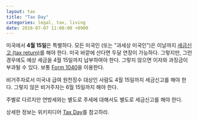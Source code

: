 ```yaml
---
layout: tax
title: "Tax Day"
categories: legal, tax, living
date: 2018-07-07 11:00:00 +0900
---
```

미국에서 **4월 15일**은 특별하다. 모든 미국인 (또는 "과세상 미국인")은 이날까지 [세금신고 (tax return)](https://en.wikipedia.org/wiki/Tax_return_(United_States))를 해야 한다. 미국 바깥에 산다면 두달 연장이 가능하다. 그렇지만, 그런 경우에도 예상 세금을 4월 15일까지 납부하여야 한다. 그렇지 않으면 이자와 과징금이 부과될 수 있다. 보통 [Form 1040](https://en.wikipedia.org/wiki/Form_1040)을 이용한다.

비거주자로서 미국내 급여 원천징수 대상인 사람도 4월 15일까지 세금신고를 해야 한다. 그렇지 않은 비거주자는 6월 15일까지 해야 한다.

주별로 다르지만 연방세와는 별도로 주세에 대해서도 별도로 세금신고를 해야 한다.

상세한 정보는 위키피디어 [Tax Day](https://en.wikipedia.org/wiki/Tax_Day)를 참고하라.
